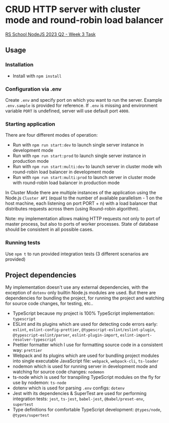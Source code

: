 # CRUD HTTP server with cluster mode and round-robin load balancer

[RS School NodeJS 2023 Q2 - Week 3 Task](https://github.com/AlreadyBored/nodejs-assignments/blob/main/assignments/crud-api/assignment.md)

## Usage

### Installation

- Install with `npm install`

### Configuration via .env

Create `.env` and specify port on which you want to run the server. Example `.env.sample` is provided for reference. If `.env` is missing and environment variable `PORT` is undefined, server will use default port `4000`.

### Starting application

There are four different modes of operation:

- Run with `npm run start:dev` to launch single server instance in development mode
- Run with `npm run start:prod` to launch single server instance in production mode
- Run with `npm run start:multi:dev` to launch server in cluster mode wih round-robin load balancer in development mode
- Run with `npm run start:multi:prod` to launch server in cluster mode with round-robin load balancer in production mode

In Cluster Mode there are multiple instances of the application using the Node.js `Cluster API` (equal to the number of available parallelism - 1 on the host machine, each listening on port PORT + n) with a load balancer that distributes requests across them (using Round-robin algorithm).

Note: my implementation allows making HTTP requests not only to port of master process, but also to ports of worker processes. State of database should be consistent in all possible cases.

### Running tests

Use `npm t` to run provided integration tests (3 different scenarios are provided)

## Project dependencies

My implementation doesn't use any external dependencies, with the exception of `dotenv` only builtin Node.js modules are used. But there are dependencies for bundling the project, for running the project and watching for source code changes, for testing, etc..

- TypeScript because my project is 100% TypeScript implementation: `typescript`
- ESLint and its plugins which are used for detecting code errors early: `eslint`, `eslint-config-prettier`, `@typescript-eslint/eslint-plugin`, `@typescript-eslint/parser`, `eslint-plugin-import`, `eslint-import-resolver-typescript`
- Prettier formatter which I use for formatting source code in a consistent way: `prettier`
- Webpack and its plugins which are used for bundling project modules into single executable JavaScript file: `webpack`, `webpack-cli`, `ts-loader`
- nodemon which is used for running server in development mode and watching for source code changes: `nodemon`
- ts-node which is used for transpiling TypeScript modules on the fly for use by nodemon: `ts-node`
- dotenv which is used for parsing `.env` configs: `dotenv`
- Jest with its dependencies & SuperTest are used for performing integration tests: `jest`, `ts-jest`, `babel-jest`, `@babel/preset-env`, `supertest`
- Type definitions for comfortable TypeScript development: `@types/node`, `@types/supertest`
